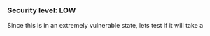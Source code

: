 ### Security level: LOW

Since this is in an extremely vulnerable state, lets test if it will take a <script> tag with no sanitization:
  
![](./images/XSS_S1.png)
![](./images/XSS_S2.png)
Looks like it was saved onto the website, as we can see from the source code.
![](./images/XSS_S3.png)
![](./images/XSS_S4.png)
* Whenever I reload the page, it would repeat the alert and create more entries onto the guestbook. To avoid
  this, I would need to clear it via the form button.
![](./images/XSS_S5.png)
# 
